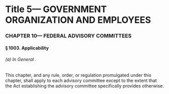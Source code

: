 
# Title 5— GOVERNMENT ORGANIZATION AND EMPLOYEES
### CHAPTER 10— FEDERAL ADVISORY COMMITTEES
#### § 1003. Applicability
###### (a) In General .

This chapter, and any rule, order, or regulation promulgated under this chapter, shall apply to each advisory committee except to the extent that the Act establishing the advisory committee specifically provides otherwise.
